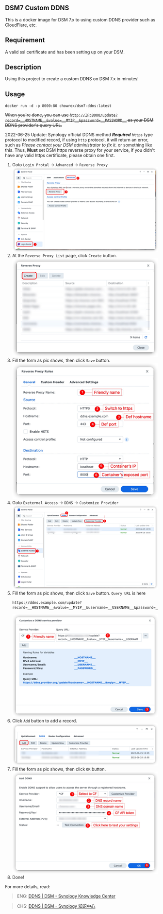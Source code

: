 ## DSM7 Custom DDNS

This is a docker image for DSM 7.x to using custom DDNS provider
such as CloudFlare, etc.

## Requirement
A valid ssl certificate and has been setting up on your DSM.

## Description

Using this project to create a custom DDNS on DSM 7.x in minutes!

## Usage

```shell
docker run -d -p 8000:80 chowrex/dsm7-ddns:latest
```

~~When you're done, you can use 
`http://IP:8000/update?record=__HOSTNAME__&value=__MYIP__&password=__PASSWORD__`
as your DSM DDNS provider's query URL.~~

2022-06-25 Update: 
Synology official DDNS method ***Required*** `https` type protocol
to modified record, if using `http` protocol, it will return an error,
such as *Please contact your DSM administrator to fix it.* or something like this.
Thus, **Must** set DSM https reverse proxy for your service, if you didn't have any
valid https certificate, please obtain one first.

1. Goto `Login Protal` -> `Advanced` -> `Reverse Proxy`
![ReverseProxy](pictures/ReverseProxy.jpg)
2. At the `Reverse Proxy List` page, click `Create` button.
![ReverseProxyList](pictures/ReverseProxyList.jpg)
3. Fill the form as pic shows, then click `Save` button.
![AddReverseProxy](pictures/AddReverseProxySetting.jpg)
4. Goto `Exeternal Access` -> `DDNS` -> `Customize Provider`
![CustomizeDDNSProvider](pictures/CustomizeDDNSProvider.jpg)
5. Fill the form as pic shows, then click `Save` button.
`Query URL` is here
    ```shell
    https://ddns.example.com/update?record=__HOSTNAME__&value=__MYIP__&username=__USERNAME__&password=__PASSWORD__
    ```
    ![AddCustomizeProvider](pictures/AddCustomizeProvider.jpg)
6. Click `Add` button to add a record.
![AddDDNSRecord](pictures/AddDDNSRecord.jpg)
7. Fill the form as pic shows, then click `OK` button.
![AddRecordSetting](pictures/AddRecordSetting.jpg)
8. Done!

For more details, read:

> ENG: [DDNS | DSM - Synology Knowledge Center](https://kb.synology.com/en-us/DSM/help/DSM/AdminCenter/connection_ddns?version=7)

> CHS: [DDNS | DSM - Synology 知识中心](https://kb.synology.cn/zh-cn/DSM/help/DSM/AdminCenter/connection_ddns?version=7)

